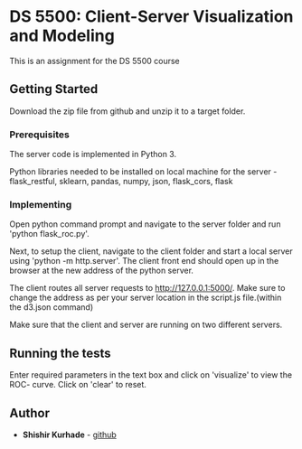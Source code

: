 # DS 5500: Client-Server Visualization and Modeling


This is an assignment for the DS 5500 course

## Getting Started
Download the zip file from github and unzip it to a target folder.

### Prerequisites

The server code is implemented in Python 3.

Python libraries needed to be installed on local machine for the server - flask_restful, sklearn, pandas, numpy, json, flask_cors, flask



### Implementing
Open python command prompt and navigate to the server folder and run 'python flask_roc.py'.

Next, to setup the client, navigate to the client folder and start a local server using 'python -m http.server'.
The client front end should open up in the browser at the new address of the python server. 

The client routes all server requests to http://127.0.0.1:5000/. Make sure to change the address as per your server location in the script.js file.(within the d3.json command)

Make sure that the client and server are running on two different servers.
## Running the tests

Enter required parameters in the text box and click on 'visualize' to view the ROC- curve. Click on 'clear' to reset.



## Author

* **Shishir Kurhade** - [github](https://github.com/shishir-kurhade)







